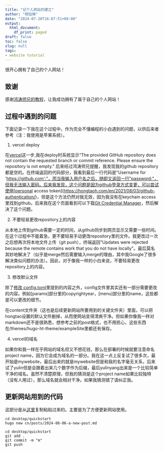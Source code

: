 ```yaml
---
title: "记个人网站的建立"
author: "杨钰琳"
date: "2024-07-20T16:07:51+08:00"
output:
  html_document:
    df_print: paged
draft: false
toc: false
slug: null
tags:
- website tutorial
---
```


很开心拥有了自己的个人网站！

## 致谢
感谢[鸿涛师兄的教程](https://hongtaoh.com/cn/2024/03/22/personal-website-tutorial/)，让我成功拥有了属于自己的个人网站！

## 过程中遇到的问题
下面记录一下我在这个过程中，作为完全不懂编程的小白遇到的问题，以供后来者参考（注：我使用是苹果系统）。

1. vercel deploy

在[vercel](https://hongtaoh.com/cn/2024/03/22/personal-website-tutorial/#vercel)这一步,我在deploy时系统显示“The provided GitHub repository does not contain the requested branch or commit reference. Please ensure the repository is not empty.” 后来经过鸿涛师兄提醒，我发现我的github repository 都是空的。在终端返回的代码部分，我看到最后一行代码是"Username for 'https://github.com':"，而当我输入用户名之后，随即又返回一行"password:"，但我无法输入密码。后来我发现，这个问题是因为github登录方式变更，可以尝试使用[personal access token](https://hongtaoh.com/en/2021/08/03/github-authentication/)，但是这个方法仍然对我无效，因为我没有在keychain access里找到github。后来我在这个页面看到可以下载[Git Credential Manager](https://docs.github.com/en/get-started/getting-started-with-git/updating-credentials-from-the-macos-keychain)，然后解决了这个问题。

2. 不要轻易更改repository上的内容

从本地上传到github需要一定的时间，从github同步到网页显示又需要一些时间。在这个过程中不能着急，更不要轻易手动更改repository里的文件。我更改过一次之后想再次将本地文件上传（git push），终端返回"Updates were rejected because the remote contains work that you do not have locally"。最后莫名其妙地解决了（似乎是merge然后需要输入merge的理由，其中我Google了很多解决类似问题的办法）。因此，对于像我一样的小白来说，不要轻易更改repository上的内容。

3. 修改默认文件

除了[修改 config.toml](https://hongtaoh.com/cn/2024/03/22/personal-website-tutorial/#%E4%BF%AE%E6%94%B9-configtoml)里提到的内容之外，config文件里其实还有一部分需要更改的内容。例如[params]部分里的copyrightyear，[menu]部分里的name，这些都是可以更改的细节。

在content文件夹（这也是后续更新网站所要用到的关键文件夹）里面，可以把hongtao设置的默认文件删掉，从而使网站变得清爽干净。但如果你像我一样对markdown还不是很熟悉，想参考之前的post格式，也不用担心，这些东西在/themes/hugo-ht-theme/exampleSite里都还有保存。

4. vercel的域名

如果你和我一样在乎网站的域名但又不想花钱，那么在部署的时候就要注意命名project name，因为它会成为域名的一部分。我在这一点上反复试了很多次，最开始是mywebsite，最后出来的就是mywebsite但是和我的名字毫无关系，后来试了yulin但是会跟着出来几个数字作为后缀，最后yulinyang出来是一个比较简单干净的域名。虽然不清楚原理，但我的猜测是这个project name如果比较独特（没有人用过），那么域名就会相对干净。如果我猜测错了请纠正我。

## 更新网站用到的代码

这部分是从[这里](https://hongtaoh.com/cn/2024/03/22/personal-website-tutorial/#%E5%90%8E%E7%BB%AD)复制粘贴过来的。主要是为了方便更新网站使用。

```
cd desktop/quickstart
hugo new cn/posts/2024-08-06-a-new-post.md
```

```
cd desktop/quickstart
git add .
git commit -m "m"
git push
```
